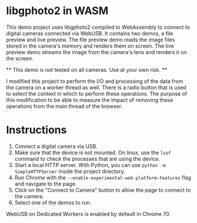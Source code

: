 # libgphoto2 in WASM #

This demo project uses libgphoto2 compiled to WebAssembly to connect to digital
cameras connected via WebUSB. It contains two demos, a file preview and
live preview. The file preview demo reads the image files stored in the camera's
memory and renders them on screen. The live preview demo streams the image from
the camera's lens and renders it on the screen.

** This demo is not tested on all cameras. Use at your own risk. **

I modified this project to perform the I/O and processing of the data from the
camera on a worker thread as well. There is a radio button that is used to
select the context in which to perform these operations. The purpose of this
modification to be able to measure the impact of removing these operations from
the main thread of the browser.

# Instructions #

1. Connect a digital camera via USB.
2. Make sure that the device is not mounted. On linux, use the `lsof` command to
   check the processes that are using the device.
3. Start a local HTTP server. With Python, you can use `python -m
   SimpleHTTPServer` inside the project directory.
4. Run Chrome with the `--enable-experimental-web-platform-features` flag and
   navigate to the page.
5. Click on the "Connect to Camera" button to allow the page to connect to the
   camera.
6. Select one of the demos to run.

WebUSB on Dedicated Workers is enabled by default in Chrome 70.
